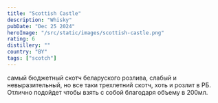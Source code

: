 ```yaml
---
title: "Scottish Castle"
description: "Whisky"
pubDate: "Dec 25 2024"
heroImage: "/src/static/images/scottish-castle.png"
rating: 6
distillery: ""
country: "BY"
tags: ["scotch"]
---
```


самый бюджетный скотч беларуского розлива, слабый и невыразительный, но все таки трехлетний скотч, хоть и розлит в РБ. Отлично подойдет чтобы взять с собой благодаря объему в 200мл.
